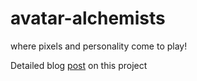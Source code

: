 # avatar-alchemists
where pixels and personality come to play!

Detailed blog [post](https://saumitra.hashnode.dev/avatar-alchemists) on this project
